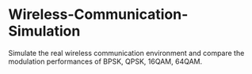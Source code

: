 # Wireless-Communication-Simulation
Simulate the real wireless communication environment and compare the modulation performances of BPSK, QPSK, 16QAM, 64QAM.
